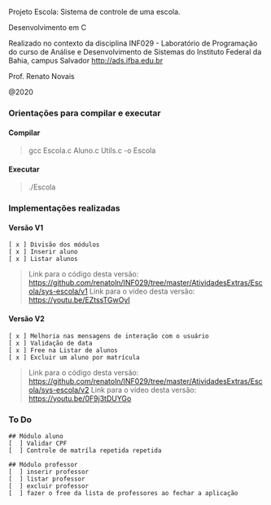 
Projeto Escola: Sistema de controle de uma escola.

Desenvolvimento em C

Realizado no contexto da disciplina INF029 - Laboratório de Programação
do curso de Análise e Desenvolvimento de Sistemas do Instituto Federal da Bahia, campus Salvador
http://ads.ifba.edu.br

Prof. Renato Novais

@2020
 ### Orientações para compilar e executar
#### Compilar
> gcc Escola.c Aluno.c Utils.c -o Escola
#### Executar
> ./Escola

 ### Implementações realizadas
 #### Versão V1
	[ x ] Divisão dos módulos
	[ x ] Inserir aluno
	[ x ] Listar alunos
> Link para o código desta versão: https://github.com/renatoln/INF029/tree/master/AtividadesExtras/Escola/sys-escola/v1
> Link para o vídeo desta versão: https://youtu.be/EZtssTGwOyI

 #### Versão V2
	[ x ] Melhoria nas mensagens de interação com o usuário
	[ x ] Validação de data
	[ x ] Free na Listar de alunos
	[ x ] Excluir um aluno por matrícula
> Link para o código desta versão: https://github.com/renatoln/INF029/tree/master/AtividadesExtras/Escola/sys-escola/v2
> Link para o vídeo desta versão: https://youtu.be/0F9j3tDUYGo

 ### To Do
 	## Módulo aluno
	[  ] Validar CPF
 	[  ] Controle de matríla repetida repetida
	
 	## Módulo professor
 	[  ] inserir professor
 	[  ] listar professor
 	[  ] excluir professor
	[  ] fazer o free da lista de professores ao fechar a aplicação
